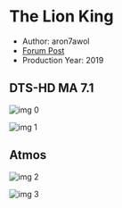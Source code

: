 # The Lion King

* Author: aron7awol
* [Forum Post](https://www.avsforum.com/threads/bass-eq-for-filtered-movies.2995212/post-58670158)
* Production Year: 2019

## DTS-HD MA 7.1

![img 0](https://i.imgur.com/eymYZy8.jpg)

![img 1](https://i.imgur.com/jdTx6ia.png)

## Atmos

![img 2](https://i.imgur.com/fBwjNEN.jpg)

![img 3](https://i.imgur.com/ChgKPjw.png)

